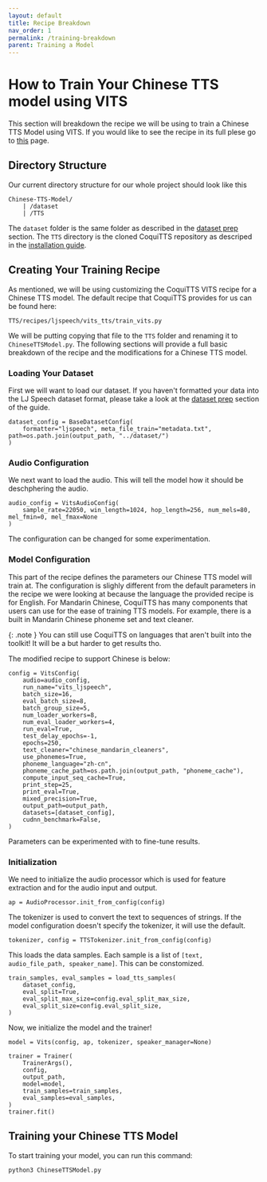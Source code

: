 ```yaml
---
layout: default
title: Recipe Breakdown
nav_order: 1
permalink: /training-breakdown
parent: Training a Model
---
```

# How to Train Your Chinese TTS model using  VITS
This section will breakdown the recipe we will be using to train a Chinese TTS Model using VITS. If you would like to see the recipe in its full plese go to [this](training-full-recipe) page.

## Directory Structure
Our current directory structure for our whole project should look like this
```
Chinese-TTS-Model/
    | /dataset
    | /TTS
```
The `dataset` folder is the same folder as described in the [dataset prep](datasets/dataset-prep.markdown/#directory-structure) section. The `TTS` directory is the cloned CoquiTTS repository as descriped in the [installation guide](installation/#local-installation).

## Creating Your Training Recipe
As mentioned, we will be using customizing the CoquiTTS VITS recipe for a Chinese TTS model. The default recipe that CoquiTTS provides for us can be found here:
```
TTS/recipes/ljspeech/vits_tts/train_vits.py
```

We will be putting copying that file to the `TTS` folder and renaming it to `ChineseTTSModel.py`. The following sections will provide a full basic breakdown of the recipe and the modifications for a Chinese TTS model.

### Loading Your Dataset
First we will want to load our dataset. If you haven't formatted your data into the LJ Speech dataset format, please take a look at the [dataset prep](datasets/dataset-prep.markdown) section of the guide. 
```
dataset_config = BaseDatasetConfig(
    formatter="ljspeech", meta_file_train="metadata.txt", path=os.path.join(output_path, "../dataset/")
)
```
### Audio Configuration
We next want to load the audio. This will tell the model how it should be deschphering the audio.
```
audio_config = VitsAudioConfig(
    sample_rate=22050, win_length=1024, hop_length=256, num_mels=80, mel_fmin=0, mel_fmax=None
)
```
The configuration can be changed for some experimentation.

### Model Configuration
This part of the recipe defines the parameters our Chinese TTS model will train at. The configuration is slighly different from the default parameters in the recipe we were looking at because the language the provided recipe is for English. For Mandarin Chinese, CoquiTTS has many components that users can use for the ease of training TTS models. For example, there is a built in Mandarin Chinese phoneme set and text cleaner. 

{: .note }
You can still use CoquiTTS on languages that aren't built into the toolkit! It will be a but harder to get results tho.

The modified recipe to support Chinese is below:
```
config = VitsConfig(
    audio=audio_config,
    run_name="vits_ljspeech",
    batch_size=16,
    eval_batch_size=8,
    batch_group_size=5,
    num_loader_workers=8,
    num_eval_loader_workers=4,
    run_eval=True,
    test_delay_epochs=-1,
    epochs=250,
    text_cleaner="chinese_mandarin_cleaners", 
    use_phonemes=True,
    phoneme_language="zh-cn",
    phoneme_cache_path=os.path.join(output_path, "phoneme_cache"),
    compute_input_seq_cache=True,
    print_step=25,
    print_eval=True,
    mixed_precision=True,
    output_path=output_path,
    datasets=[dataset_config],
    cudnn_benchmark=False,
)
```
Parameters can be experimented with to fine-tune results.

### Initialization
We need to initialize the audio processor which is used for feature extraction and for the audio input and output. 
```
ap = AudioProcessor.init_from_config(config)
```

The tokenizer is used to convert the text to sequences of strings. If the model configuration doesn't specify the tokenizer, it will use the default.
```
tokenizer, config = TTSTokenizer.init_from_config(config)
```

This loads the data samples. Each sample is a list of `[text, audio_file_path, speaker_name]`. This can be constomized.
```
train_samples, eval_samples = load_tts_samples(
    dataset_config,
    eval_split=True,
    eval_split_max_size=config.eval_split_max_size,
    eval_split_size=config.eval_split_size,
)
```

Now, we initialize the model and the trainer!
```
model = Vits(config, ap, tokenizer, speaker_manager=None)

trainer = Trainer(
    TrainerArgs(),
    config,
    output_path,
    model=model,
    train_samples=train_samples,
    eval_samples=eval_samples,
)
trainer.fit()
```

## Training your Chinese TTS Model
To start training your model, you can run this command:

```
python3 ChineseTTSModel.py
```